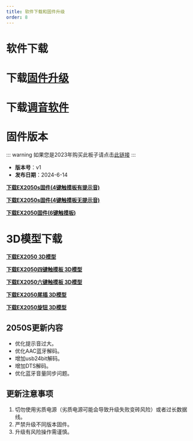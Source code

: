 ```yaml
---
title: 软件下载和固件升级
order: 8
---
```

# 软件下载
# 下载[固件升级](https://likeyou156156.online:9000/lky/tools/MV_Assisant_Tools_2021_V3.0.9T(2023.05.29).exe)
# 下载[调音软件](https://likeyou156156.online:9000/lky/tools/ACPWorkbench_24bit.exe)

# 固件版本
::: warning
如果您是2023年购买此板子请点击[此链接](/firmware/)
:::
- **版本号**：v1
- **发布日期**：2024-6-14

**[下载EX2050s固件(4键触摸板有提示音)](https://likeyou156156.online:9000/lky/EX/EX2050/bin/2050S.mva)**

**[下载EX2050s固件(4键触摸板无提示音)](https://likeyou156156.online:9000/lky/EX/EX2050/bin/2050S无提示音.mva)**

**[下载EX2050固件(6键触摸板)](https://likeyou156156.online:9000/lky/EX/EX2050/bin/EX202-2050.mva)**

# 3D模型下载

**[下载EX2050 3D模型](https://likeyou156156.online:9000/lky/3D/EX202_2050.step)**

**[下载EX2050四键触摸板 3D模型](https://likeyou156156.online:9000/lky/3D/EX202_4jcmb.step)**

**[下载EX2050六键触摸板 3D模型](https://likeyou156156.online:9000/lky/3D/EX202_6jcmb.step)**

**[下载EX2050尾插 3D模型](https://likeyou156156.online:9000/lky/3D/EX202wc.step)**

**[下载EX2050旋钮 3D模型](https://likeyou156156.online:9000/lky/3D/EX202_xn.step)**

## 2050S更新内容
- 优化提示音过大。
- 优化AAC蓝牙解码。
- 增加usb24bit解码。
- 增加DTS解码。
- 优化蓝牙音量同步问题。

## 更新注意事项
1. 切勿使用劣质电源（劣质电源可能会导致升级失败变砖风险）或者过长数据线。
2. 严禁升级不同版本固件。
3. 升级有风险操作需谨慎。




